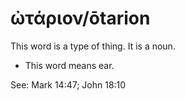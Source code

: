 # ὠτάριον/ōtarion
This word is a type of thing. It is a noun.
* This word means ear.

See: Mark 14:47; John 18:10
